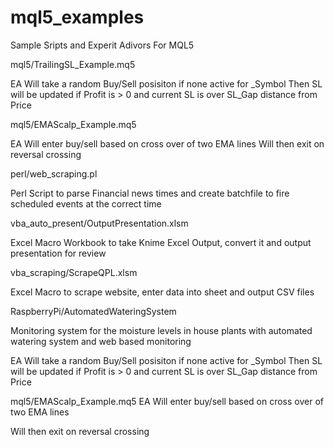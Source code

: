 # mql5_examples
Sample Sripts and Experit Adivors For MQL5

mql5/TrailingSL_Example.mq5

EA Will take a random Buy/Sell posisiton if none active for _Symbol Then SL will be updated if Profit is > 0 and current SL is over SL_Gap distance from Price

mql5/EMAScalp_Example.mq5

EA Will enter buy/sell based on cross over of two EMA lines Will then exit on reversal crossing

perl/web_scraping.pl

Perl Script to parse Financial news times and create batchfile to fire scheduled events at the correct time

vba_auto_present/OutputPresentation.xlsm

Excel Macro Workbook to take Knime Excel Output, convert it and output presentation for review

vba_scraping/ScrapeQPL.xlsm

Excel Macro to scrape website, enter data into sheet and output CSV files

RaspberryPi/AutomatedWateringSystem

Monitoring system for the moisture levels in house plants with automated watering system and web based monitoring


EA Will take a random Buy/Sell posisiton if none active for _Symbol
Then SL will be updated if Profit is > 0 and current SL is over SL_Gap distance from Price

mql5/EMAScalp_Example.mq5
EA Will enter buy/sell based on cross over of two EMA lines

Will then exit on reversal crossing

